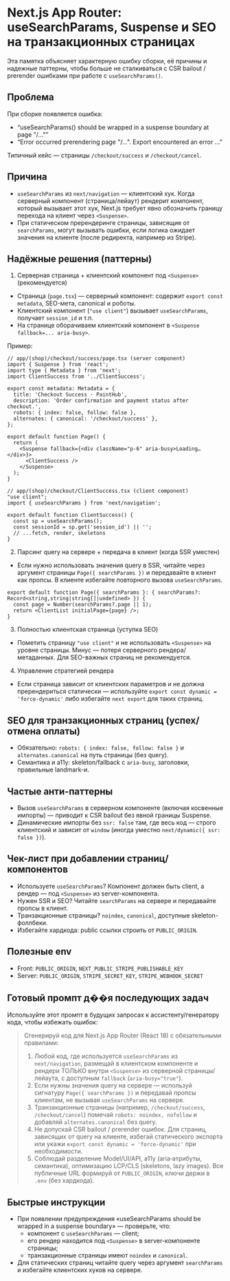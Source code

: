 # Next.js App Router: useSearchParams, Suspense и SEO на транзакционных страницах

Эта памятка объясняет характерную ошибку сборки, её причины и надежные паттерны, чтобы больше не сталкиваться с CSR bailout / prerender ошибками при работе с `useSearchParams()`.

## Проблема
При сборке появляется ошибка:

- “useSearchParams() should be wrapped in a suspense boundary at page "/..."”
- “Error occurred prerendering page "/...". Export encountered an error ...”

Типичный кейс — страницы `/checkout/success` и `/checkout/cancel`.

## Причина
- `useSearchParams` из `next/navigation` — клиентский хук. Когда серверный компонент (страница/лейаут) рендерит компонент, который вызывает этот хук, Next.js требует явно обозначить границу перехода на клиент через `<Suspense>`.
- При статическом пререндеринге страницы, зависящие от `searchParams`, могут вызывать ошибки, если логика ожидает значения на клиенте (после редиректа, например из Stripe).

## Надёжные решения (паттерны)

1) Серверная страница + клиентский компонент под `<Suspense>` (рекомендуется)
- Страница (`page.tsx`) — серверный компонент: содержит `export const metadata`, SEO-мета, canonical и роботы.
- Клиентский компонент (`"use client"`) вызывает `useSearchParams`, получает `session_id` и т.п.
- На странице оборачиваем клиентский компонент в `<Suspense fallback=... aria-busy>`.

Пример:
```tsx
// app/(shop)/checkout/success/page.tsx (server component)
import { Suspense } from 'react';
import type { Metadata } from 'next';
import ClientSuccess from '../ClientSuccess';

export const metadata: Metadata = {
  title: 'Checkout Success · PaintHub',
  description: 'Order confirmation and payment status after checkout.',
  robots: { index: false, follow: false },
  alternates: { canonical: '/checkout/success' },
};

export default function Page() {
  return (
    <Suspense fallback={<div className="p-6" aria-busy>Loading…</div>}>
      <ClientSuccess />
    </Suspense>
  );
}
```
```tsx
// app/(shop)/checkout/ClientSuccess.tsx (client component)
"use client";
import { useSearchParams } from 'next/navigation';

export default function ClientSuccess() {
  const sp = useSearchParams();
  const sessionId = sp.get('session_id') || '';
  // ...fetch, render, skeletons
}
```

2) Парсинг query на сервере + передача в клиент (когда SSR уместен)
- Если нужно использовать значения query в SSR, читайте через аргумент страницы `Page({ searchParams })` и передавайте в клиент как пропсы. В клиенте избегайте повторного вызова `useSearchParams`.

```tsx
export default function Page({ searchParams }: { searchParams?: Record<string,string|string[]|undefined> }) {
  const page = Number(searchParams?.page || 1);
  return <ClientList initialPage={page} />;
}
```

3) Полностью клиентская страница (уступка SEO)
- Пометить страницу `"use client"` и не использовать `<Suspense>` на уровне страницы. Минус — потеря серверного рендера/метаданных. Для SEO-важных страниц не рекомендуется.

4) Управление стратегией рендера
- Если страница зависит от клиентских параметров и не должна пререндериться статически — используйте `export const dynamic = 'force-dynamic'` либо избегайте `next export` для таких страниц.

## SEO для транзакционных страниц (успех/отмена оплаты)
- Обязательно: `robots: { index: false, follow: false }` и `alternates.canonical` на путь страницы (без query).
- Семантика и a11y: skeleton/fallback с `aria-busy`, заголовки, правильные landmark-и.

## Частые анти-паттерны
- Вызов `useSearchParams` в серверном компоненте (включая косвенные импорты) — приводит к CSR bailout без явной границы Suspense.
- Динамические импорты без `ssr: false` там, где весь код — строго клиентский и зависит от `window` (иногда уместно `next/dynamic({ ssr: false })`).

## Чек-лист при добавлении страниц/компонентов
- Используете `useSearchParams`? Компонент должен быть client, а рендер — под `<Suspense>` из server-компонента.
- Нужен SSR и SEO? Читайте `searchParams` на сервере и передавайте пропсы в клиент.
- Транзакционные страницы? `noindex`, `canonical`, доступные skeleton-фоллбеки.
- Избегайте хардкода: public ссылки строить от `PUBLIC_ORIGIN`.

## Полезные env
- Front: `PUBLIC_ORIGIN`, `NEXT_PUBLIC_STRIPE_PUBLISHABLE_KEY`
- Server: `PUBLIC_ORIGIN`, `STRIPE_SECRET_KEY`, `STRIPE_WEBHOOK_SECRET`

## Готовый промпт д��я последующих задач
Используйте этот промпт в будущих запросах к ассистенту/генератору кода, чтобы избежать ошибок:

> Сгенерируй код для Next.js App Router (React 18) с обязательными правилами:
> 1) Любой код, где используется `useSearchParams` из `next/navigation`, размещай в клиентском компоненте и рендери ТОЛЬКО внутри `<Suspense>` из серверной страницы/лейаута, с доступным `fallback` (`aria-busy="true"`).
> 2) Если нужны значения query на сервере — используй сигнатуру `Page({ searchParams })` и передавай пропсы клиентам, не вызывая `useSearchParams` на сервере.
> 3) Транзакционные страницы (например, `/checkout/success`, `/checkout/cancel`) помечай `robots: noindex, nofollow` и добавляй `alternates.canonical` без query.
> 4) Не допускай CSR bailout / prerender ошибок. Для страниц, зависящих от query на клиенте, избегай статического экспорта или укажи `export const dynamic = 'force-dynamic'` при необходимости.
> 5) Соблюдай разделение Model/UI/API, a11y (aria‑атрибуты, семантика), оптимизацию LCP/CLS (skeletons, lazy images). Все публичные URL формируй от `PUBLIC_ORIGIN`, ключи держи в `.env` (без хардкода).

## Быстрые инструкции
- При появлении предупреждения «useSearchParams should be wrapped in a suspense boundary» — проверьте, что:
  - компонент с `useSearchParams` — client;
  - его рендер находится под `<Suspense>` в server-компоненте страницы;
  - транзакционные страницы имеют `noindex` и `canonical`.
- Для статических страниц читайте query через аргумент `searchParams` и избегайте клиентских хуков на сервере.

